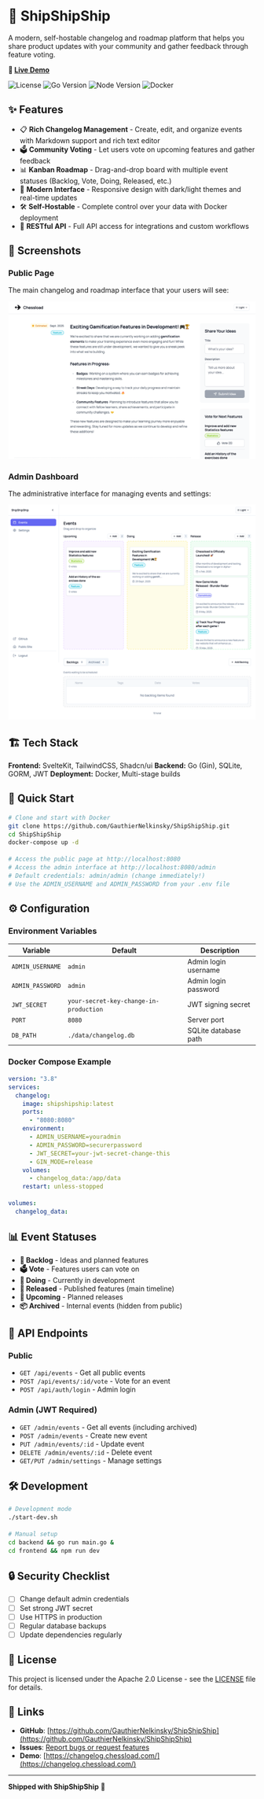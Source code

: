# 🚢 ShipShipShip

A modern, self-hostable changelog and roadmap platform that helps you share product updates with your community and gather feedback through feature voting.

**🔗 [Live Demo](https://changelog.chessload.com/)**

![License](https://img.shields.io/badge/license-Apache%202.0-blue.svg)
![Go Version](https://img.shields.io/badge/go-1.21-blue.svg)
![Node Version](https://img.shields.io/badge/node-18+-green.svg)
![Docker](https://img.shields.io/badge/docker-ready-blue.svg)

## ✨ Features

- 📋 **Rich Changelog Management** - Create, edit, and organize events with Markdown support and rich text editor
- 🗳️ **Community Voting** - Let users vote on upcoming features and gather feedback
- 📊 **Kanban Roadmap** - Drag-and-drop board with multiple event statuses (Backlog, Vote, Doing, Released, etc.)
- 🎨 **Modern Interface** - Responsive design with dark/light themes and real-time updates
- 🛠️ **Self-Hostable** - Complete control over your data with Docker deployment
- 🔌 **RESTful API** - Full API access for integrations and custom workflows

## 📸 Screenshots

### Public Page
The main changelog and roadmap interface that your users will see:

![Public Page](screenshots/public-page.png)

### Admin Dashboard
The administrative interface for managing events and settings:

![Admin Page](screenshots/admin-page.png)

## 🏗️ Tech Stack

**Frontend:** SvelteKit, TailwindCSS, Shadcn/ui
**Backend:** Go (Gin), SQLite, GORM, JWT
**Deployment:** Docker, Multi-stage builds

## 🚀 Quick Start

```bash
# Clone and start with Docker
git clone https://github.com/GauthierNelkinsky/ShipShipShip.git
cd ShipShipShip
docker-compose up -d

# Access the public page at http://localhost:8080
# Access the admin interface at http://localhost:8080/admin
# Default credentials: admin/admin (change immediately!)
# Use the ADMIN_USERNAME and ADMIN_PASSWORD from your .env file
```

## ⚙️ Configuration

### Environment Variables

| Variable | Default | Description |
|----------|---------|-------------|
| `ADMIN_USERNAME` | `admin` | Admin login username |
| `ADMIN_PASSWORD` | `admin` | Admin login password |
| `JWT_SECRET` | `your-secret-key-change-in-production` | JWT signing secret |
| `PORT` | `8080` | Server port |
| `DB_PATH` | `./data/changelog.db` | SQLite database path |

### Docker Compose Example

```yaml
version: "3.8"
services:
  changelog:
    image: shipshipship:latest
    ports:
      - "8080:8080"
    environment:
      - ADMIN_USERNAME=youradmin
      - ADMIN_PASSWORD=securerpassword
      - JWT_SECRET=your-jwt-secret-change-this
      - GIN_MODE=release
    volumes:
      - changelog_data:/app/data
    restart: unless-stopped

volumes:
  changelog_data:
```

## 📊 Event Statuses

- **📝 Backlog** - Ideas and planned features
- **🗳️ Vote** - Features users can vote on
- **🔄 Doing** - Currently in development
- **🚀 Released** - Published features (main timeline)
- **📅 Upcoming** - Planned releases
- **📦 Archived** - Internal events (hidden from public)

## 🔌 API Endpoints

### Public
- `GET /api/events` - Get all public events
- `POST /api/events/:id/vote` - Vote for an event
- `POST /api/auth/login` - Admin login

### Admin (JWT Required)
- `GET /admin/events` - Get all events (including archived)
- `POST /admin/events` - Create new event
- `PUT /admin/events/:id` - Update event
- `DELETE /admin/events/:id` - Delete event
- `GET/PUT /admin/settings` - Manage settings

## 🛠️ Development

```bash
# Development mode
./start-dev.sh

# Manual setup
cd backend && go run main.go &
cd frontend && npm run dev
```

## 🔒 Security Checklist

- [ ] Change default admin credentials
- [ ] Set strong JWT secret
- [ ] Use HTTPS in production
- [ ] Regular database backups
- [ ] Update dependencies regularly

## 📝 License

This project is licensed under the Apache 2.0 License - see the [LICENSE](LICENSE) file for details.

## 🔗 Links

- **GitHub**: [https://github.com/GauthierNelkinsky/ShipShipShip](https://github.com/GauthierNelkinsky/ShipShipShip)
- **Issues**: [Report bugs or request features](https://github.com/GauthierNelkinsky/ShipShipShip/issues)
- **Demo**: [https://changelog.chessload.com/](https://changelog.chessload.com/)

---

**Shipped with ShipShipShip** 🚢
